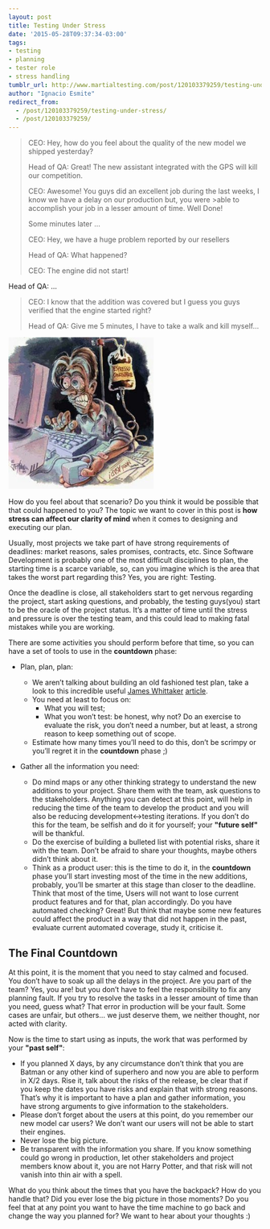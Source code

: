 ```yaml
---
layout: post
title: Testing Under Stress
date: '2015-05-28T09:37:34-03:00'
tags:
- testing
- planning
- tester role
- stress handling
tumblr_url: http://www.martialtesting.com/post/120103379259/testing-under-stress
author: "Ignacio Esmite"
redirect_from:
  - /post/120103379259/testing-under-stress/
  - /post/120103379259/
---
```


>CEO: Hey, how do you feel about the quality of the new model we shipped yesterday?
>
>Head of QA: Great! The new assistant integrated with the GPS will kill our competition.
>
>CEO: Awesome! You guys did an excellent job during the last weeks, I know we have a delay on our production but, you were >able to accomplish your job in a lesser amount of time. Well Done!
>
>Some minutes later ...
>
>CEO: Hey, we have a huge problem reported by our resellers
>
>Head of QA: What happened?
>
>CEO: The engine did not start!
>
Head of QA: ...
>
>CEO: I know that the addition was covered but I guess you guys verified that the engine started right?
>
>Head of QA: Give me 5 minutes, I have to take a walk and kill myself…

![Stress](/assets/stress.jpg)

How do you feel about that scenario? Do you think it would be possible that that could happened to you? The topic we want to cover in this post is **how stress can affect our clarity of mind** when it comes to designing and executing our plan.

Usually, most projects we take part of have strong requirements of deadlines: market reasons, sales promises, contracts, etc. Since Software Development is probably one of the most difficult disciplines to plan, the starting time is a scarce variable, so, can you imagine which is the area that takes the worst part regarding this? Yes, you are right: Testing.

Once the deadline is close, all stakeholders start to get nervous regarding the project, start asking questions, and probably, the testing guys(you) start to be the oracle of the project status. It’s a matter of time until the stress and pressure is over the testing team, and this could lead to making fatal mistakes while you are working.

There are some activities you should perform before that time, so you can have a set of tools to use in the **countdown** phase:

- Plan, plan, plan:
  * We aren’t talking about building an old fashioned test plan, take a look to this incredible useful [James Whittaker](https://twitter.com/docjamesw) [article](http://googletesting.blogspot.com.ar/2011/09/10-minute-test-plan.html).
  * You need at least to focus on:
    * What you will test;
    * What you won’t test: be honest, why not? Do an exercise to evaluate the risk, you don’t need a number, but at least, a strong reason to keep something out of scope.
  * Estimate how many times you’ll need to do this, don’t be scrimpy or you’ll regret it in the **countdown** phase ;)

- Gather all the information you need:
  * Do mind maps or any other thinking strategy to understand the new additions to your project. Share them with the team, ask questions to the stakeholders. Anything you can detect at this point, will help in reducing the time of the team to develop the product and you will also be reducing development<->testing iterations. If you don’t do this for the team, be selfish and do it for yourself; your **"future self"** will be thankful.
  * Do the exercise of building a bulleted list with potential risks, share it with the team. Don’t be afraid to share your thoughts, maybe others didn’t think about it.
  * Think as a product user: this is the time to do it, in the **countdown** phase you’ll start investing most of the time in the new additions, probably, you’ll be smarter at this stage than closer to the deadline. Think that most of the time, Users will not want to lose current product features and for that, plan accordingly. Do you have automated checking? Great! But think that maybe some new features could affect the product in a way that did not happen in the past, evaluate current automated coverage, study it, criticise it.

## The Final Countdown

At this point, it is the moment that you need to stay calmed and focused. You don’t have to soak up all the delays in the project. Are you part of the team? Yes, you are! but you don’t have to feel the responsibility to fix any planning fault. If you try to resolve the tasks in a lesser amount of time than you need, guess what? That error in production will be your fault. Some cases are unfair, but others… we just deserve them, we neither thought, nor acted with clarity.

Now is the time to start using as inputs, the work that was performed by your **"past self"**:

- If you planned X days,  by any circumstance don’t think that you are Batman or any other kind of superhero and now you are able to perform in X/2 days. Rise it, talk about the risks of the release, be clear that if you keep the dates you have risks and explain that with strong reasons. That’s why it is important to have a plan and gather information, you have strong arguments to give information to the stakeholders.
- Please don’t forget about the users at this point, do you remember our new model car users? We don’t want our users will not be able to start their engines.
- Never lose the big picture.
- Be transparent with the information you share. If you know something could go wrong in production, let other stakeholders and project members know about it, you are not Harry Potter, and that risk will not vanish into thin air with a spell.

What do you think about the times that you have the backpack? How do you handle that? Did you ever lose the big picture in those moments? Do you feel that at any point you want to have the time machine to go back and change the way you planned for? We want to hear about your thoughts :)
